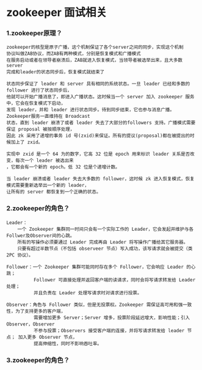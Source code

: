 # zookeeper 面试相关

### 1.zookeeper原理？
    zookeeper的核型是原子广播，这个机制保证了各个server之间的同步，实现这个机制
    协议叫做ZAB协议，而ZAB有两种模式，分别是恢复模式和广播模式
    在服务启动或者在领导者崩溃后，ZAB就进入恢复模式，当领导者被选举出来，且大多数server
    完成和leader的状态同步后，恢复模式就结束了
    
    状态同步保证了 leader 和 server 具有相同的系统状态。一旦 leader 已经和多数的 follower 进行了状态同步后，
    他就可以开始广播消息了，即进入广播状态。这时候当一个 server 加入 zookeeper 服务中，它会在恢复模式下启动，
    发现 leader，并和 leader 进行状态同步。待到同步结束，它也参与消息广播。Zookeeper服务一直维持在 Broadcast 
    状态，直到 leader 崩溃了或者 leader 失去了大部分的followers 支持。广播模式需要保证 proposal 被按顺序处理，
    因此 zk 采用了递增的事务 id 号(zxid)来保证。所有的提议(proposal)都在被提出的时候加上了 zxid。
    
    实现中 zxid 是一个 64 为的数字，它高 32 位是 epoch 用来标识 leader 关系是否改变，每次一个 leader 被选出来
    ，它都会有一个新的 epoch。低 32 位是个递增计数。
    
    当 leader 崩溃或者 leader 失去大多数的 follower，这时候 zk 进入恢复模式，恢复模式需要重新选举出一个新的 leader，
    让所有的 server 都恢复到一个正确的状态。
    
### 2.zookeeper的角色？
    Leader：
        一个 Zookeeper 集群同一时间只会有一个实际工作的 Leader，它会发起并维护与各 Follwer及Observer间的心跳。
        所有的写操作必须要通过 Leader 完成再由 Leader 将写操作广播给其它服务器。
        只要有超过半数节点（不包括 observeer 节点）写入成功，该写请求就会被提交（类 2PC 协议）。
        
    Follower：一个 Zookeeper 集群可能同时存在多个 Follower，它会响应 Leader 的心跳；
              Follower 可直接处理并返回客户端的读请求，同时会将写请求转发给 Leader 处理；
              并且负责在 Leader 处理写请求时对请求进行投票。
              
    Observer：角色与 Follower 类似，但是无投票权。Zookeeper 需保证高可用和强一致性，为了支持更多的客户端，
              需要增加更多 Server；Server 增多，投票阶段延迟增大，影响性能；引入 Observer，Observer 
              不参与投票；Observers 接受客户端的连接，并将写请求转发给 leader 节点； 加入更多 Observer 节点，
              提高伸缩性，同时不影响吞吐率。
              
### 3.zookeeper的角色？